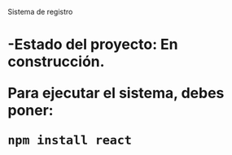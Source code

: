 <hi>Sistema de registro<h1>

-Estado del proyecto: En construcción.

Para ejecutar el sistema, debes poner:

```npm install react```
